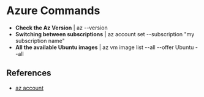 # Azure Commands

* **Check the Az Version** | az --version
* **Switching between subscriptions** | az account set --subscription "my subscription name"
* **All the available Ubuntu images** | az vm image list --all --offer Ubuntu --all


## References
* [az account](https://docs.microsoft.com/en-us/cli/azure/account?view=azure-cli-latest)

